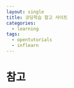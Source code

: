 ```yaml
---
layout: single
title: 코딩학습 참고 사이트
categories: 
  - learning
tags: 
  - opentutorials
  - inflearn
---
```


# 참고

